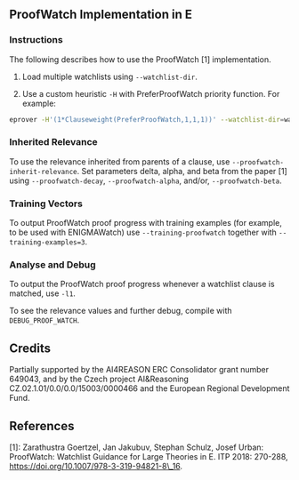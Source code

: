 
## ProofWatch Implementation in E

### Instructions

The following describes how to use the ProofWatch [1] implementation.

1) Load multiple watchlists using `--watchlist-dir`.

2) Use a custom heuristic `-H` with PreferProofWatch priority function.
For example:

```sh
eprover -H'(1*Clauseweight(PreferProofWatch,1,1,1))' --watchlist-dir=watchlists  agatha.p
```

### Inherited Relevance

To use the relevance inherited from parents of a clause, use
`--proofwatch-inherit-relevance`.  Set parameters delta, alpha, and beta from
the paper [1] using `--proofwatch-decay`, `--proofwatch-alpha`, and/or,
`--proofwatch-beta`.

### Training Vectors

To output ProofWatch proof progress with training examples (for example, to be
used with ENIGMAWatch) use `--training-proofwatch` together with
`--training-examples=3`.

### Analyse and Debug

To output the ProofWatch proof progress whenever a watchlist clause is matched,
use `-l1`.

To see the relevance values and further debug, compile with `DEBUG_PROOF_WATCH`.

## Credits

Partially supported by the AI4REASON ERC Consolidator grant number 649043, and
by the Czech project AI&Reasoning CZ.02.1.01/0.0/0.0/15003/0000466 and the
European Regional Development Fund.

## References

[1]: Zarathustra Goertzel, Jan Jakubuv, Stephan Schulz, Josef Urban:
     ProofWatch: Watchlist Guidance for Large Theories in E. 
     ITP 2018: 270-288, https://doi.org/10.1007/978-3-319-94821-8\_16.

